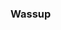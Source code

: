 ### Wassup

<!--
-  I’m currently working at Lowes 
-  I’m currently learning Cybersecurity Principles
-  I ride motorcycles🏍️, play videogames⌨️🖱️, and consume media content like no tommorow🙃.
~simple,smile

-->
